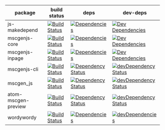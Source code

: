 package             | build status | deps | dev-deps
---                 | --- | --- | ---
js-makedepend       | [![Build Status](https://travis-ci.org/sverweij/js-makedepend.svg?branch=master)](https://travis-ci.org/sverweij/js-makedepend) | [![Dependencies](https://www.bithound.io/github/sverweij/js-makedepend/badges/dependencies.svg)](https://www.bithound.io/github/sverweij/js-makedepend/master/dependencies/npm) | [![Dev Dependencies](https://www.bithound.io/github/sverweij/js-makedepend/badges/devDependencies.svg)](https://www.bithound.io/github/sverweij/js-makedepend/master/dependencies/npm)
mscgenjs-core       | [![Build Status](https://travis-ci.org/sverweij/mscgenjs-core.svg?branch=master)](https://travis-ci.org/sverweij/mscgenjs-core) | [![Dependencies](https://www.bithound.io/github/sverweij/mscgenjs-core/badges/dependencies.svg)](https://www.bithound.io/github/sverweij/mscgenjs-core/master/dependencies/npm) | [![Dev Dependencies](https://www.bithound.io/github/sverweij/mscgenjs-core/badges/devDependencies.svg)](https://www.bithound.io/github/sverweij/mscgenjs-core/master/dependencies/npm)
mscgenjs-inpage     | [![Build Status](https://travis-ci.org/sverweij/mscgenjs-inpage.svg?branch=master)](https://travis-ci.org/sverweij/mscgenjs-inpage) | [![Dependencies](https://www.bithound.io/github/sverweij/mscgenjs-inpage/badges/dependencies.svg)](https://www.bithound.io/github/sverweij/mscgenjs-inpage/master/dependencies/npm) | [![Dev Dependencies](https://www.bithound.io/github/sverweij/mscgenjs-inpage/badges/devDependencies.svg)](https://www.bithound.io/github/sverweij/mscgenjs-inpage/master/dependencies/npm)
mscgenjs-cli        | [![Build Status](https://travis-ci.org/sverweij/mscgenjs-cli.svg?branch=master)](https://travis-ci.org/sverweij/mscgenjs-cli) | [![Dependency Status](https://david-dm.org/sverweij/mscgenjs-cli.svg)](https://david-dm.org/sverweij/mscgenjs-cli) | [![devDependency Status](https://david-dm.org/sverweij/mscgenjs-cli/dev-status.svg)](https://david-dm.org/sverweij/mscgenjs-cli#info=devDependencies)
mscgen_js           | [![Build Status](https://travis-ci.org/sverweij/mscgen_js.svg?branch=master)](https://travis-ci.org/sverweij/mscgen_js) | [![Dependency Status](https://david-dm.org/sverweij/mscgen_js.svg)](https://david-dm.org/sverweij/mscgen_js) | [![devDependency Status](https://david-dm.org/sverweij/mscgen_js/dev-status.svg)](https://david-dm.org/sverweij/mscgen_js#info=devDependencies)
atom-mscgen-preview | [![Build Status](https://travis-ci.org/sverweij/atom-mscgen-preview.svg?branch=master)](https://travis-ci.org/sverweij/atom-mscgen-preview) | [![Dependency Status](https://david-dm.org/sverweij/atom-mscgen-preview.svg)](https://david-dm.org/sverweij/atom-mscgen-preview) | [![devDependency Status](https://david-dm.org/sverweij/atom-mscgen-preview/dev-status.svg)](https://david-dm.org/sverweij/atom-mscgen-preview#info=devDependencies)
wordywordy          | [![Build Status](https://travis-ci.org/sverweij/wordywordy.svg?branch=gh-pages)](https://travis-ci.org/sverweij/wordywordy) | [![Dependencies](https://david-dm.org/sverweij/wordywordy.svg)](https://david-dm.org/sverweij/wordywordy) | [![devDependencies](https://david-dm.org/sverweij/wordywordy/dev-status.svg)](https://david-dm.org/sverweij/wordywordy#info=devDependencies)
